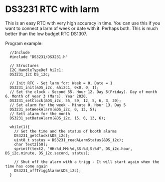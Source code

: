 # DS3231 RTC with larm
This is an easy RTC with very high accuracy in time. You can use this if you want to connect a larm of week or date with it.
Perhaps both. This is much better than the low budget RTC DS1307. 

Program example:

```
  //Include
  #include "DS3231/DS3231.h"

  // Structures
  I2C_HandleTypeDef hi2c1;
  DS3231_I2C DS_i2c;

  // Init RTC - Set larm for: Week = 0, Date = 1
  DS3231_init(&DS_i2c, &hi2c1, 0x0, 0, 1);
  // Set the clock - Second 55. Hour 12. Day 5(Friday). Day of month 6. Month of year 3 (Mars). Year 2020.
  DS3231_setClock(&DS_i2c, 55, 59, 12, 5, 6, 3, 20);
  // Set alarm for the week - Minute 0. Hour 13. Day 5
  DS3231_setWeekAlarm(&DS_i2c, 0, 13, 5);
  // Sett alarm for the month
  DS3231_setDateAlarm(&DS_i2c, 15, 0, 13, 6);
  
  while(1){
    // Get the time and the status of booth alarms
    DS3231_getClock(&DS_i2c);
    uint8_t status = DS3231_readALarmStatus(&DS_i2c); 
    char text2[50];
    sprintf(text2, "HH:%d,MM:%d,SS:%d,S:%d", DS_i2c.hour, DS_i2c.minute, DS_i2c.second, status);
    
    // Shut off the alarm with a trigg - It will start again when the time has come again
    DS3231_offTriggAlarm(&DS_i2c);
  }
  
```
